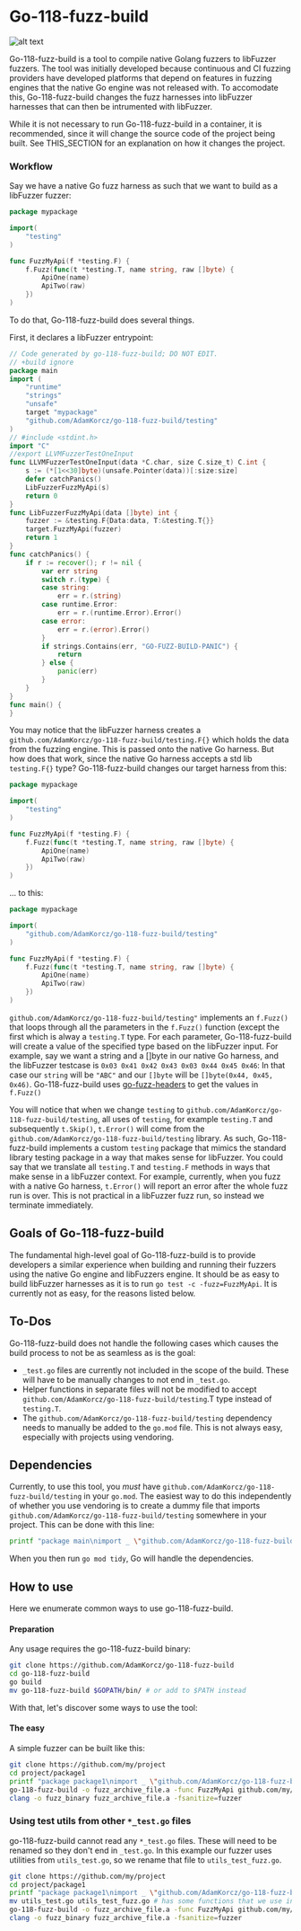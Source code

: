 # Go-118-fuzz-build

![alt text](https://i.ibb.co/z6qG5s7/progam-rev-02.png)

Go-118-fuzz-build is a tool to compile native Golang fuzzers to libFuzzer fuzzers. The tool was initially developed because continuous and CI fuzzing providers have developed platforms that depend on features in fuzzing engines that the native Go engine was not released with. To accomodate this, Go-118-fuzz-build changes the fuzz harnesses into libFuzzer harnesses that can then be intrumented with libFuzzer.

While it is not necessary to run Go-118-fuzz-build in a container, it is recommended, since it will change the source code of the project being built. See THIS_SECTION for an explanation on how it changes the project.

### Workflow

Say we have a native Go fuzz harness as such that we want to build as a libFuzzer fuzzer:
```go
package mypackage

import(
	"testing"
)

func FuzzMyApi(f *testing.F) {
	f.Fuzz(func(t *testing.T, name string, raw []byte) {
    	ApiOne(name)
        ApiTwo(raw)
	})
)
```

To do that, Go-118-fuzz-build does several things. 

First, it declares a libFuzzer entrypoint:

```go
// Code generated by go-118-fuzz-build; DO NOT EDIT.
// +build ignore
package main
import (
	"runtime"
	"strings"
	"unsafe"
	target "mypackage"
	"github.com/AdamKorcz/go-118-fuzz-build/testing"
)
// #include <stdint.h>
import "C"
//export LLVMFuzzerTestOneInput
func LLVMFuzzerTestOneInput(data *C.char, size C.size_t) C.int {
	s := (*[1<<30]byte)(unsafe.Pointer(data))[:size:size]
	defer catchPanics()
	LibFuzzerFuzzMyApi(s)
	return 0
}
func LibFuzzerFuzzMyApi(data []byte) int {
	fuzzer := &testing.F{Data:data, T:&testing.T{}}
	target.FuzzMyApi(fuzzer)
	return 1
}
func catchPanics() {
	if r := recover(); r != nil {
		var err string
		switch r.(type) {
		case string:
			err = r.(string)
		case runtime.Error:
			err = r.(runtime.Error).Error()
		case error:
			err = r.(error).Error()
		}
		if strings.Contains(err, "GO-FUZZ-BUILD-PANIC") {
			return
		} else {
			panic(err)
		}
	}
}
func main() {
}
```

You may notice that the libFuzzer harness creates a `github.com/AdamKorcz/go-118-fuzz-build/testing.F{}` which holds the data from the fuzzing engine. This is passed onto the native Go harness. But how does that work, since the native Go harness accepts a std lib `testing.F{}` type? Go-118-fuzz-build changes our target harness from this:

```go
package mypackage

import(
	"testing"
)

func FuzzMyApi(f *testing.F) {
	f.Fuzz(func(t *testing.T, name string, raw []byte) {
    	ApiOne(name)
        ApiTwo(raw)
	})
)
```

... to this:

```go
package mypackage

import(
	"github.com/AdamKorcz/go-118-fuzz-build/testing"
)

func FuzzMyApi(f *testing.F) {
	f.Fuzz(func(t *testing.T, name string, raw []byte) {
    	ApiOne(name)
        ApiTwo(raw)
	})
)
```

`github.com/AdamKorcz/go-118-fuzz-build/testing"` implements an `f.Fuzz()` that loops through all the parameters in the `f.Fuzz()` function (except the first which is alway a `testing.T` type. For each parameter, Go-118-fuzz-build will create a value of the specified type based on the libFuzzer input. For example, say we want a string and a []byte in our native Go harness, and the libFuzzer testcase is `0x03 0x41 0x42 0x43 0x03 0x44 0x45 0x46`: In that case our `string` will be `"ABC"` and our `[]byte` will be `[]byte(0x44, 0x45, 0x46)`. Go-118-fuzz-build uses [go-fuzz-headers](https://github.com/AdaLogics/go-fuzz-headers) to get the values in `f.Fuzz()`

You will notice that when we change `testing` to `github.com/AdamKorcz/go-118-fuzz-build/testing`, all uses of `testing`, for example `testing.T` and subsequently `t.Skip()`, `t.Error()` will come from the `github.com/AdamKorcz/go-118-fuzz-build/testing` library. As such, Go-118-fuzz-build implements a custom `testing` package that mimics the standard library testing package in a way that makes sense for libFuzzer. You could say that we translate all `testing.T` and `testing.F` methods in ways that make sense in a libFuzzer context. For example, currently, when you fuzz with a native Go harness, `t.Error()` will report an error after the whole fuzz run is over. This is not practical in a libFuzzer fuzz run, so instead we terminate immediately. 

## Goals of Go-118-fuzz-build
The fundamental high-level goal of Go-118-fuzz-build is to provide developers a similar experience when building and running their fuzzers using the native Go engine and libFuzzers engine. It should be as easy to build libFuzzer harnesses as it is to run `go test -c -fuzz=FuzzMyApi`. It is currently not as easy, for the reasons listed below.

## To-Dos

Go-118-fuzz-build does not handle the following cases which causes the build process to not be as seamless as is the goal:

- `_test.go` files are currently not included in the scope of the build. These will have to be manually changes to not end in `_test.go`.
- Helper functions in separate files will not be modified to accept `github.com/AdamKorcz/go-118-fuzz-build/testing`.T type instead of `testing.T`.
- The `github.com/AdamKorcz/go-118-fuzz-build/testing` dependency needs to manually be added to the `go.mod` file. This is not always easy, especially with projects using vendoring.

## Dependencies
Currently, to use this tool, you *must* have `github.com/AdamKorcz/go-118-fuzz-build/testing` in your `go.mod`. The easiest way to do this independently of whether you use vendoring is to create a dummy file that imports `github.com/AdamKorcz/go-118-fuzz-build/testing` somewhere in your project. This can be done with this line:

```bash
printf "package main\nimport _ \"github.com/AdamKorcz/go-118-fuzz-build/testing\"\n" > register.go
```

When you then run `go mod tidy`, Go will handle the dependencies.

## How to use

Here we enumerate common ways to use go-118-fuzz-build.

#### Preparation
Any usage requires the go-118-fuzz-build binary:

```bash
git clone https://github.com/AdamKorcz/go-118-fuzz-build
cd go-118-fuzz-build
go build
mv go-118-fuzz-build $GOPATH/bin/ # or add to $PATH instead
```

With that, let's discover some ways to use the tool:

#### The easy
A simple fuzzer can be built like this:

```bash
git clone https://github.com/my/project
cd project/package1
printf "package package1\nimport _ \"github.com/AdamKorcz/go-118-fuzz-build/testing\"\n" > registerfuzzdependency.go
go-118-fuzz-build -o fuzz_archive_file.a -func FuzzMyApi github.com/my/project
clang -o fuzz_binary fuzz_archive_file.a -fsanitize=fuzzer
```

### Using test utils from other `*_test.go` files
go-118-fuzz-build cannot read any `*_test.go` files. These will need to be renamed so they don't end in `_test.go`.
In this example our fuzzer uses utilities from `utils_test.go`, so we rename that file to `utils_test_fuzz.go`.
```bash
git clone https://github.com/my/project
cd project/package1
printf "package package1\nimport _ \"github.com/AdamKorcz/go-118-fuzz-build/testing\"\n" > registerfuzzdependency.go
mv utils_test.go utils_test_fuzz.go # has some functions that we use in our fuzzer.
go-118-fuzz-build -o fuzz_archive_file.a -func FuzzMyApi github.com/my/project
clang -o fuzz_binary fuzz_archive_file.a -fsanitize=fuzzer
```
